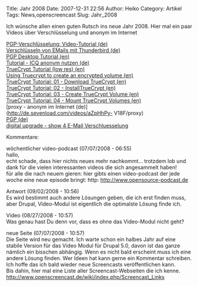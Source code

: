 Title: Jahr 2008
Date: 2007-12-31 22:56
Author: Heiko
Category: Artikel
Tags: News,openscreencast
Slug: Jahr_2008

Ich wünsche allen einen guten Rutsch ins neue Jahr 2008. Hier mal ein paar
Videos über Verschlüsselung und anonym im Internet

[PGP-Verschlüsselung: Video-Tutorial
(de)](http://video.google.de/videoplay?docid=-1406554841214806941&hl=de)  
[Verschlüsseln von EMails mit Thunderbird
(de)](http://www.youtube.com/watch?v=zUa7DKVaA64#)  
[PGP Desktop Tutorial (en)](http://www.youtube.com/watch?v=3t-eFIYhIYk#)  
[Tutorial - ICQ anonym nutzen
(de)](http://www.youtube.com/watch?v=HR5OCeKRUcU#)  
[TrueCrypt Tutorial (low res)
(en)](http://www.youtube.com/watch?v=LHQ8zBefq1g#)  
[Using Truecrypt to create an encrypted volume
(en)](http://www.youtube.com/watch?v=UoMPeDZFbi0#)  
[TrueCrypt Tutorial: 01 - Download TrueCrypt
(en)](http://www.youtube.com/watch?v=z5Dsxwn3-GM#)  
[TrueCrypt Tutorial: 02 - InstallTrueCrypt
(en)](http://www.youtube.com/watch?v=zivHITjiN48#)  
[TrueCrypt Tutorial: 03 - Create TrueCrypt Volume
(en)](http://www.youtube.com/watch?v=5cxG1ltR5GU#)  
[TrueCrypt Tutorial: 04 - Mount TrueCrypt Volumes
(en)](http://www.youtube.com/watch?v=kGoeSeBivig#)  
[proxy - anonym im Internet (de)](http://de.sevenload.com/videos/aZpHhPy-
V18F/proxy)  
[PGP (de)](http://www.videotrainingsworkshop.de/html/801.html)  
[digital upgrade - show 4 E-Mail
Verschluesselung](http://feeds.feedburner.com/~r/digitalupgrade/~3/171076344/show_4.m4v)

Kommentare:

wöchentlicher video-podcast (07/07/2008 - 06:55)  
hallo,  
echt schade, dass hier nichts neues mehr nachkommt... trotzdem lob und dank
für die vielen interessanten videos die sich angesammelt haben!  
für alle die nach neuem gieren: hier gibts einen video-podcast der jede woche
eine neue episode bringt: http: http://www.opensource-podcast.de

  

Antwort (09/02/2008 - 10:56)  
Es wird bestimmt auch andere Lösungen geben, die ich erst finden muss, aber
Drupal, Video-Modul ist eigentlich die optimalste Lösung finde ich.

  

Video (08/27/2008 - 10:57)  
Was genau hast Du denn vor, dass es ohne das Video-Modul nicht geht?

  

neue Seite (07/07/2008 - 10:57)  
Die Seite wird neu gemacht. Ich warte schon ein halbes Jahr auf eine stabile
Version für das Video Modul für Drupal 5.0, davon ist das ganze nämlich ein
bisschen abhängig. Wenn es nicht bald erscheint muss ich eine andere Lösung
finden. Wer Ideen hat kann gerne ein Kommentar schreiben. Ich hoffe das ich
bald wieder neue Screencasts veröffentlichen kann.  
Bis dahin, hier mal eine Liste aller Screencast-Webseiten die ich kenne.  
http://www.openscreencast.de/wiki/index.php/Screencast_Links

